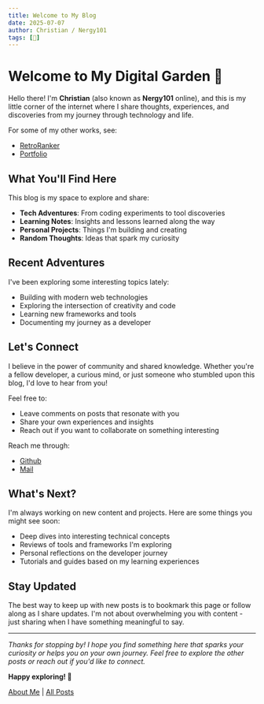 ```yaml
---
title: Welcome to My Blog
date: 2025-07-07
author: Christian / Nergy101
tags: [🚀]
---
```


# Welcome to My Digital Garden 🌱

Hello there! I'm **Christian** (also known as **Nergy101** online), and this is my little corner of the internet where I share thoughts, experiences, and discoveries from my journey through technology and life.

For some of my other works, see:

- [RetroRanker](https://retroranker.site)
- [Portfolio](https://portfolio.nergy.space)

## What You'll Find Here

This blog is my space to explore and share:

- **Tech Adventures**: From coding experiments to tool discoveries
- **Learning Notes**: Insights and lessons learned along the way
- **Personal Projects**: Things I'm building and creating
- **Random Thoughts**: Ideas that spark my curiosity

## Recent Adventures

I've been exploring some interesting topics lately:

- Building with modern web technologies
- Exploring the intersection of creativity and code
- Learning new frameworks and tools
- Documenting my journey as a developer

## Let's Connect

I believe in the power of community and shared knowledge. Whether you're a fellow developer, a curious mind, or just someone who stumbled upon this blog, I'd love to hear from you!

Feel free to:

- Leave comments on posts that resonate with you
- Share your own experiences and insights
- Reach out if you want to collaborate on something interesting

Reach me through:

- [Github](https://github.com/Nergy101)
- [Mail](mailto:cdijk4@gmail.com)

## What's Next?

I'm always working on new content and projects. Here are some things you might see soon:

- Deep dives into interesting technical concepts
- Reviews of tools and frameworks I'm exploring
- Personal reflections on the developer journey
- Tutorials and guides based on my learning experiences

## Stay Updated

The best way to keep up with new posts is to bookmark this page or follow along as I share updates. I'm not about overwhelming you with content - just sharing when I have something meaningful to say.

---

_Thanks for stopping by! I hope you find something here that sparks your curiosity or helps you on your own journey. Feel free to explore the other posts or reach out if you'd like to connect._

**Happy exploring! 🚀**

[About Me](/about) | [All Posts](/blogs)
